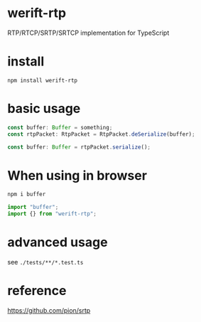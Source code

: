 # werift-rtp

RTP/RTCP/SRTP/SRTCP implementation for TypeScript

# install

`npm install werift-rtp`

# basic usage

```typescript
const buffer: Buffer = something;
const rtpPacket: RtpPacket = RtpPacket.deSerialize(buffer);

const buffer: Buffer = rtpPacket.serialize();
```

# When using in browser

```sh
npm i buffer
```

```ts
import "buffer";
import {} from "werift-rtp";
```

# advanced usage

see `./tests/**/*.test.ts`

# reference

https://github.com/pion/srtp
